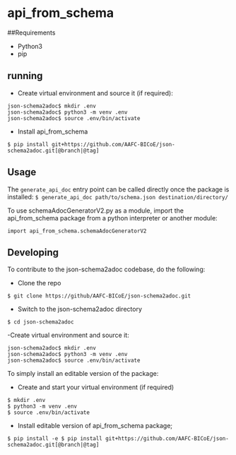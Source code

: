 # api_from_schema

##Requirements
- Python3
- pip

## running

- Create virtual environment and source it (if required):
```
json-schema2adoc$ mkdir .env
json-schema2adoc$ python3 -m venv .env
json-schema2adoc$ source .env/bin/activate
```
- Install api_from_schema
```
$ pip install git+https://github.com/AAFC-BICoE/json-schema2adoc.git[@branch|@tag]
```


## Usage
The ```generate_api_doc``` entry point can be called directly once the package is installed:
```$ generate_api_doc path/to/schema.json destination/directory/```

To use schemaAdocGeneratorV2.py as a module, import the api_from_schema package from a python interpreter or another module:
```
import api_from_schema.schemaAdocGeneratorV2
```

## Developing

To contribute to the json-schema2adoc codebase, do the following:
- Clone the repo
```
$ git clone https://github/AAFC-BICoE/json-schema2adoc.git
```
- Switch to the json-schema2adoc directory
```
$ cd json-schema2adoc
```
-Create virtual environment and source it:
```
json-schema2adoc$ mkdir .env
json-schema2adoc$ python3 -m venv .env
json-schema2adoc$ source .env/bin/activate
```

To simply install an editable version of the package:
- Create and start your virtual environment (if required) 
```
$ mkdir .env
$ python3 -m venv .env
$ source .env/bin/activate
```
- Install editable version of api_from_schema package;
```
$ pip install -e $ pip install git+https://github.com/AAFC-BICoE/json-schema2adoc.git[@branch|@tag]
```

